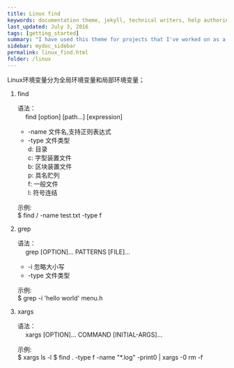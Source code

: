 ```yaml
---
title: Linux find
keywords: documentation theme, jekyll, technical writers, help authoring tools, hat replacements
last_updated: July 3, 2016
tags: [getting_started]
summary: "I have used this theme for projects that I've worked on as a professional technical writer."
sidebar: mydoc_sidebar
permalink: linux_find.html
folder: /linux
---
```


Linux环境变量分为全局环境变量和局部环境变量；

1. find
  
   语法：    
  　   find [option] [path...] [expression]

   * -name 文件名,支持正则表达式  
   * -type 文件类型  
      d: 目录  
      c: 字型装置文件  
      b: 区块装置文件  
      p: 具名贮列  
      f: 一般文件  
      l: 符号连结  

   示例:  
        $ find / -name test.txt -type f


2. grep
  
   语法：    
  　   grep [OPTION]... PATTERNS [FILE]...

   * -i 忽略大小写  
   * -type 文件类型     
     
   示例:  
        $ grep -i 'hello world' menu.h

3. xargs
  
   语法：    
  　   xargs [OPTION]... COMMAND [INITIAL-ARGS]...
     
   示例:  
        $ xargs ls -l
        $ find . -type f -name "*.log" -print0 | xargs -0 rm -f



